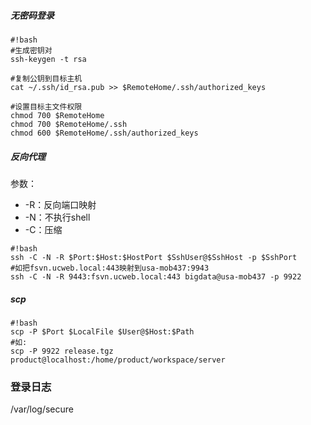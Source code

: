 ##### 无密码登录
```
#!bash
#生成密钥对
ssh-keygen -t rsa

#复制公钥到目标主机
cat ~/.ssh/id_rsa.pub >> $RemoteHome/.ssh/authorized_keys

#设置目标主文件权限
chmod 700 $RemoteHome
chmod 700 $RemoteHome/.ssh
chmod 600 $RemoteHome/.ssh/authorized_keys
```

##### 反向代理
参数：

* -R：反向端口映射
* -N：不执行shell
* -C：压缩
```
#!bash
ssh -C -N -R $Port:$Host:$HostPort $SshUser@$SshHost -p $SshPort
#如把fsvn.ucweb.local:443映射到usa-mob437:9943
ssh -C -N -R 9443:fsvn.ucweb.local:443 bigdata@usa-mob437 -p 9922
```

##### scp
```
#!bash
scp -P $Port $LocalFile $User@$Host:$Path
#如:
scp -P 9922 release.tgz product@localhost:/home/product/workspace/server
```
### 登录日志
/var/log/secure